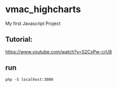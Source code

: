 # vmac_highcharts
My first Javascript Project

## Tutorial: 
https://www.youtube.com/watch?v=S2CxPw-crU8

## run
`php -S localhost:3000`

